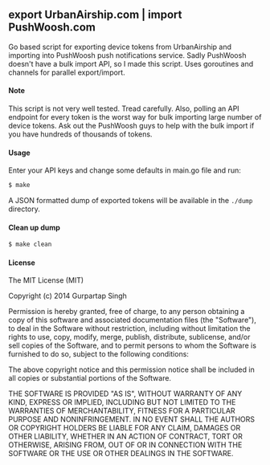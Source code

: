 ## export UrbanAirship.com | import PushWoosh.com

Go based script for exporting device tokens from UrbanAirship and importing into PushWoosh push notifications service. Sadly PushWoosh doesn't have a bulk import API, so I made this script. Uses goroutines and channels for parallel export/import.

#### Note

This script is not very well tested. Tread carefully. Also, polling an API endpoint for every token is the worst way for bulk importing large number of device tokens. Ask out the PushWoosh guys to help with the bulk import if you have hundreds of thousands of tokens.

#### Usage

Enter your API keys and change some defaults in main.go file and run:

```bash
$ make
```

A JSON formatted dump of exported tokens will be available in the `./dump` directory.

#### Clean up dump

```bash
$ make clean
```

#### License

The MIT License (MIT)

Copyright (c) 2014 Gurpartap Singh

Permission is hereby granted, free of charge, to any person obtaining a copy
of this software and associated documentation files (the "Software"), to deal
in the Software without restriction, including without limitation the rights
to use, copy, modify, merge, publish, distribute, sublicense, and/or sell
copies of the Software, and to permit persons to whom the Software is
furnished to do so, subject to the following conditions:

The above copyright notice and this permission notice shall be included in
all copies or substantial portions of the Software.

THE SOFTWARE IS PROVIDED "AS IS", WITHOUT WARRANTY OF ANY KIND, EXPRESS OR
IMPLIED, INCLUDING BUT NOT LIMITED TO THE WARRANTIES OF MERCHANTABILITY,
FITNESS FOR A PARTICULAR PURPOSE AND NONINFRINGEMENT. IN NO EVENT SHALL THE
AUTHORS OR COPYRIGHT HOLDERS BE LIABLE FOR ANY CLAIM, DAMAGES OR OTHER
LIABILITY, WHETHER IN AN ACTION OF CONTRACT, TORT OR OTHERWISE, ARISING FROM,
OUT OF OR IN CONNECTION WITH THE SOFTWARE OR THE USE OR OTHER DEALINGS IN
THE SOFTWARE.

